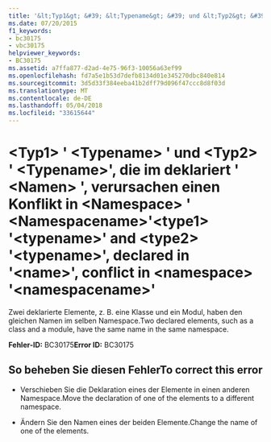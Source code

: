 ```yaml
---
title: '&lt;Typ1&gt; &#39; &lt;Typename&gt; &#39; und &lt;Typ2&gt; &#39; &lt;Typename&gt;&#39;, die im deklariert &#39; &lt;Namen&gt; &#39;, verursachen einen Konflikt in &lt;Namespace&gt; &#39; &lt;Namespacename&gt;&#39;'
ms.date: 07/20/2015
f1_keywords:
- bc30175
- vbc30175
helpviewer_keywords:
- BC30175
ms.assetid: a7ffa877-d2ad-4e75-96f3-10056a63ef99
ms.openlocfilehash: fd7a5e1b53d7defb8134d01e345270dbc840e814
ms.sourcegitcommit: 3d5d33f384eeba41b2dff79d096f47ccc8d8f03d
ms.translationtype: MT
ms.contentlocale: de-DE
ms.lasthandoff: 05/04/2018
ms.locfileid: "33615644"
---
```

# <a name="lttype1gt-39lttypenamegt39-and-lttype2gt-39lttypenamegt39-declared-in-39ltnamegt39-conflict-in-ltnamespacegt-39ltnamespacenamegt39"></a><span data-ttu-id="b494b-102">&lt;Typ1&gt; &#39; &lt;Typename&gt; &#39; und &lt;Typ2&gt; &#39; &lt;Typename&gt;&#39;, die im deklariert &#39; &lt;Namen&gt; &#39;, verursachen einen Konflikt in &lt;Namespace&gt; &#39; &lt;Namespacename&gt;&#39;</span><span class="sxs-lookup"><span data-stu-id="b494b-102">&lt;type1&gt; &#39;&lt;typename&gt;&#39; and &lt;type2&gt; &#39;&lt;typename&gt;&#39;, declared in &#39;&lt;name&gt;&#39;, conflict in &lt;namespace&gt; &#39;&lt;namespacename&gt;&#39;</span></span>
<span data-ttu-id="b494b-103">Zwei deklarierte Elemente, z. B. eine Klasse und ein Modul, haben den gleichen Namen im selben Namespace.</span><span class="sxs-lookup"><span data-stu-id="b494b-103">Two declared elements, such as a class and a module, have the same name in the same namespace.</span></span>  
  
 <span data-ttu-id="b494b-104">**Fehler-ID:** BC30175</span><span class="sxs-lookup"><span data-stu-id="b494b-104">**Error ID:** BC30175</span></span>  
  
## <a name="to-correct-this-error"></a><span data-ttu-id="b494b-105">So beheben Sie diesen Fehler</span><span class="sxs-lookup"><span data-stu-id="b494b-105">To correct this error</span></span>  
  
-   <span data-ttu-id="b494b-106">Verschieben Sie die Deklaration eines der Elemente in einen anderen Namespace.</span><span class="sxs-lookup"><span data-stu-id="b494b-106">Move the declaration of one of the elements to a different namespace.</span></span>  
  
-   <span data-ttu-id="b494b-107">Ändern Sie den Namen eines der beiden Elemente.</span><span class="sxs-lookup"><span data-stu-id="b494b-107">Change the name of one of the elements.</span></span>
